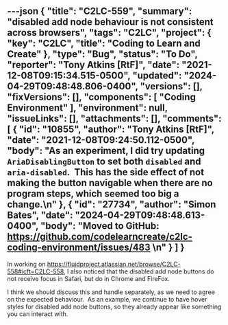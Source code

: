 ---json
{
  "title": "C2LC-559",
  "summary": "disabled add node behaviour is not consistent across browsers",
  "tags": "C2LC",
  "project": {
    "key": "C2LC",
    "title": "Coding to Learn and Create"
  },
  "type": "Bug",
  "status": "To Do",
  "reporter": "Tony Atkins [RtF]",
  "date": "2021-12-08T09:15:34.515-0500",
  "updated": "2024-04-29T09:48:48.806-0400",
  "versions": [],
  "fixVersions": [],
  "components": [
    "Coding Environment"
  ],
  "environment": null,
  "issueLinks": [],
  "attachments": [],
  "comments": [
    {
      "id": "10855",
      "author": "Tony Atkins [RtF]",
      "date": "2021-12-08T09:24:50.112-0500",
      "body": "As an experiment, I did try updating `AriaDisablingButton` to set both `disabled` and `aria-disabled`.  This has the side effect of not making the button navigable when there are no program steps, which seemed too big a change.\n"
    },
    {
      "id": "27734",
      "author": "Simon Bates",
      "date": "2024-04-29T09:48:48.613-0400",
      "body": "Moved to GitHub: <https://github.com/codelearncreate/c2lc-coding-environment/issues/483>&#x20;\n"
    }
  ]
}
---
In working on <https://fluidproject.atlassian.net/browse/C2LC-558#icft=C2LC-558>, I also noticed that the disabled add node buttons do not receive focus in Safari, but do in Chrome and FireFox.

I think we should discuss this and handle separately, as we need to agree on the expected behaviour.  As an example, we continue to have hover styles for disabled add node buttons, so they already appear like something you can interact with.

        